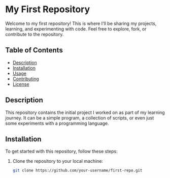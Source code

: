 # My First Repository

Welcome to my first repository! This is where I'll be sharing my projects, learning, and experimenting with code. Feel free to explore, fork, or contribute to the repository.

## Table of Contents
- [Description](#description)
- [Installation](#installation)
- [Usage](#usage)
- [Contributing](#contributing)
- [License](#license)

## Description

This repository contains the initial project I worked on as part of my learning journey. It can be a simple program, a collection of scripts, or even just some experiments with a programming language.

## Installation

To get started with this repository, follow these steps:

1. Clone the repository to your local machine:
   ```bash
   git clone https://github.com/your-username/first-repo.git

